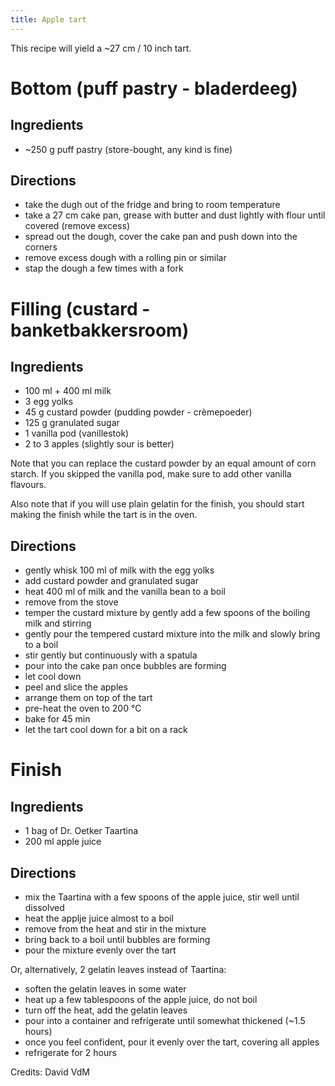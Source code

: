 ```yaml
---
title: Apple tart
---
```


This recipe will yield a ~27 cm / 10 inch tart.

# Bottom (puff pastry - bladerdeeg)

## Ingredients

- ~250 g puff pastry (store-bought, any kind is fine)

## Directions

- take the dugh out of the fridge and bring to room temperature
- take a 27 cm cake pan, grease with butter and dust lightly with flour until covered (remove excess)
- spread out the dough, cover the cake pan and push down into the corners
- remove excess dough with a rolling pin or similar
- stap the dough a few times with a fork


# Filling (custard - banketbakkersroom)

## Ingredients

- 100 ml + 400 ml milk
- 3 egg yolks
- 45 g custard powder (pudding powder - crèmepoeder)
- 125 g granulated sugar
- 1 vanilla pod (vanillestok)
- 2 to 3 apples (slightly sour is better)

Note that you can replace the custard powder by an equal amount of corn starch.
If you skipped the vanilla pod, make sure to add other vanilla flavours.

Also note that if you will use plain gelatin for the finish, you should start
making the finish while the tart is in the oven.

## Directions

- gently whisk 100 ml of milk with the egg yolks
- add custard powder and granulated sugar
- heat 400 ml of milk and the vanilla bean to a boil
- remove from the stove
- temper the custard mixture by gently add a few spoons of the boiling milk and stirring
- gently pour the tempered custard mixture into the milk and slowly bring to a boil
- stir gently but continuously with a spatula
- pour into the cake pan once bubbles are forming
- let cool down
- peel and slice the apples
- arrange them on top of the tart
- pre-heat the oven to 200 °C
- bake for 45 min
- let the tart cool down for a bit on a rack


# Finish

## Ingredients

- 1 bag of Dr. Oetker Taartina
- 200 ml apple juice

## Directions

- mix the Taartina with a few spoons of the apple juice, stir well until dissolved
- heat the applje juice almost to a boil
- remove from the heat and stir in the mixture
- bring back to a boil until bubbles are forming
- pour the mixture evenly over the tart

Or, alternatively, 2 gelatin leaves instead of Taartina:

- soften the gelatin leaves in some water
- heat up a few tablespoons of the apple juice, do not boil
- turn off the heat, add the gelatin leaves
- pour into a container and refrigerate until somewhat thickened (~1.5 hours)
- once you feel confident, pour it evenly over the tart, covering all apples
- refrigerate for 2 hours


Credits: David VdM
